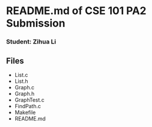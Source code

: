 # README.md of CSE 101 PA2 Submission

### Student: Zihua Li



## Files

- List.c
- List.h
- Graph.c
- Graph.h
- GraphTest.c
- FindPath.c
- Makefile
- README.md


